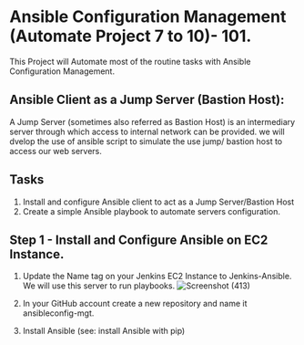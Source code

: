 # Ansible Configuration Management (Automate Project 7 to 10)- 101.
This Project will Automate most of the routine tasks  with Ansible Configuration Management.
## Ansible Client as a Jump Server (Bastion Host):
A Jump Server (sometimes also referred as Bastion Host) is an intermediary server through which access to internal network can be provided.
we will dvelop the use of ansible script to simulate the  use jump/ bastion host to access our web servers.
## Tasks
1. Install and configure Ansible client to act as a Jump Server/Bastion Host
2. Create a simple Ansible playbook to automate servers configuration.
## Step 1 - Install and Configure Ansible on EC2 Instance.
1. Update the Name tag on your Jenkins EC2 Instance to Jenkins-Ansible. We will use this server to run playbooks.
   ![Screenshot (413)](https://github.com/user-attachments/assets/06ec939b-c170-4a56-a96d-430cafcb3d7b)

2. In your GitHub account create a new repository and name it ansibleconfig-mgt.


3. Install Ansible (see: install Ansible with pip)

